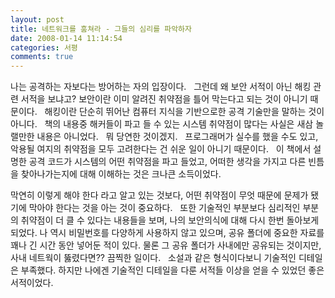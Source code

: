 ```yaml
---
layout: post
title: 네트워크를 훔쳐라 - 그들의 심리를 파악하자
date: 2008-01-14 11:14:54
categories: 서평
comments: true
---
```


나는 공격하는 자보다는 방어하는 자의 입장이다. 
 
그런데 왜 보안 서적이 아닌 해킹 관련 서적을 보냐고? 보안이란 이미 알려진 취약점을 틀어 막는다고 되는 것이 아니기 때문이다.
 
해킹이란 단순히 뛰어난 컴퓨터 지식을 기반으로한 공격 기술만을 말하는 것이 아니다. 
 
책의 내용중 해커들이 파고 들 수 있는 시스템 취약점이 많다는 사실은 새삼 놀랠만한 내용은 아니었다. 
 
뭐 당연한 것이겠지. 
 
프로그래머가 실수를 했을 수도 있고, 악용될 여지의 취약점을 모두 고려한다는 건 쉬운 일이 아니기 때문이다.
 
이 책에서 설명한 공격 코드가 시스템의 어떤 취약점을 파고 들었고, 어떠한 생각을 가지고 다른 빈틈을 찾아나가는지에 대해 이해하는 것은 크나큰 소득이었다.

막연히 이렇게 해야 한다 라고 알고 있는 것보다, 어떤 취약점이 무엇 때문에 문제가 됐기에 막아야 한다는 것을 아는 것이 중요하다.
 
또한 기술적인 부분보다 심리적인 부분의 취약점이 더 클 수 있다는 내용들을 보며, 나의 보안의식에 대해 다시 한번 돌아보게 되었다. 나 역시 비밀번호를 다양하게 사용하지 않고 있으며, 공유 폴더에 중요한 자료를 꽤나 긴 시간 동안 넣어둔 적이 있다. 물론 그 공유 폴더가 사내에만 공유되는 것이지만, 사내 네트웍이 뚫렸다면?? 끔찍한 일이다.
 
소설과 같은 형식이다보니 기술적인 디테일은 부족했다. 하지만 나에겐 기술적인 디테일을 다룬 서적들 이상을 얻을 수 있었던 좋은 서적이었다.